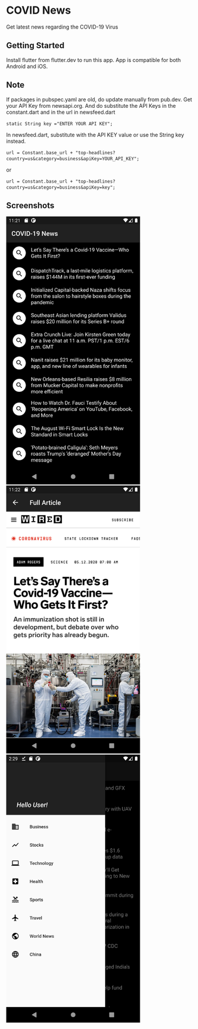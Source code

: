 # COVID News

Get latest news regarding the COVID-19 Virus

## Getting Started

Install flutter from flutter.dev to run this app. App is compatible for both Android and iOS.

## Note

If packages in pubspec.yaml are old, do update manually from pub.dev. Get your API Key from newsapi.org. And do substitute the API Keys in the constant.dart and in the url in newsfeed.dart

```
static String key ="ENTER YOUR API KEY";

```
In newsfeed.dart, substitute with the API KEY value or use the String key instead.
```
url = Constant.base_url + "top-headlines?country=us&category=business&apiKey=YOUR_API_KEY";
```
or

```
url = Constant.base_url + "top-headlines?country=us&category=business&apiKey=key";
```

## Screenshots
<img src= "images/front.png" width="360" height="720" > <img src= "images/article.png" width="360" height="720" > <img src= "images/drawer.png" width="360" height="720" >

